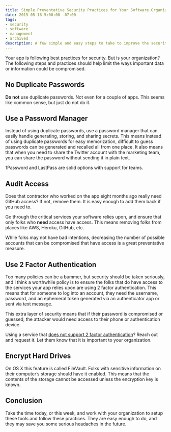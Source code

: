 ```yaml
---
title: Simple Preventative Security Practices for Your Software Organization
date: 2015-05-16 5:00:00 -07:00
tags:
- security
- software
- management
- archived
description: A few simple and easy steps to take to improve the security of your team.
---
```


Your app is following best practices for security. But is your organization?
The following steps and practices should help limit the ways important data or
information could be compromised.

## No Duplicate Passwords

**Do not** use duplicate passwords. Not even for a couple of apps. This seems
like common sense, but just do not do it.

## Use a Password Manager

Instead of using duplicate passwords, use a password manager that can easily
handle generating, storing, and sharing secrets. This means instead of using
duplicate passwords for easy memorization, difficult to guess passwords can be
generated and recalled all from one place. It also means that when you need to
share the Twitter account with the marketing team, you can share the password
without sending it in plain text.

1Password and LastPass are solid options with support for teams.

## Audit Access

Does that contractor who worked on the app eight months ago really need GitHub
access? If not, remove them. It is easy enough to add them back if you need to.

Go through the critical services your software relies upon, and ensure that
only folks who **need** access have access. This means removing folks from
places like AWS, Heroku, GitHub, etc.

While folks may not have bad intentions, decreasing the number of possible
accounts that can be compromised that have access is a great preventative
measure.

## Use 2 Factor Authentication

Too many policies can be a bummer, but security should be taken seriously, and
I think a worthwhile policy is to ensure the folks that do have access to the
services your app relies upon are using 2 factor authentication. This means
that for someone to log into an account, they need the username, password, and
an ephemeral token generated via an authenticator app or sent via text message.

This extra layer of security means that if their password is compromised or
guessed, the attacker would need access to their phone or authentication
device.

Using a service that [does not support 2 factor
authentication](https://twofactorauth.org/)? Reach out and request it. Let them
know that it is important to your organization.

## Encrypt Hard Drives

On OS X this feature is called FileVault. Folks with sensitive information on
their computer’s storage should have it enabled. This means that the contents
of the storage cannot be accessed unless the encryption key is known.

## Conclusion

Take the time today, or this week, and work with your organization to setup
these tools and follow these practices. They are easy enough to do, and they
may save you some serious headaches in the future.
